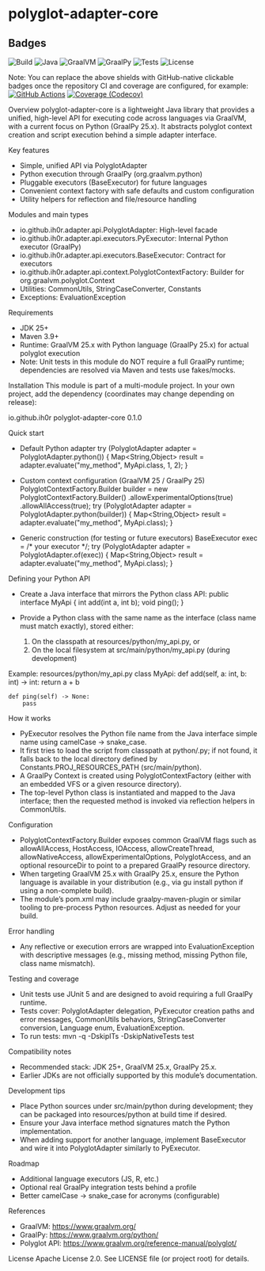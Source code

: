 # polyglot-adapter-core

## Badges
![Build](https://img.shields.io/badge/build-maven-blue?logo=apache-maven)
![Java](https://img.shields.io/badge/JDK-25%2B-007396?logo=java)
![GraalVM](https://img.shields.io/badge/GraalVM-25.x-FF6F00?logo=oracle)
![GraalPy](https://img.shields.io/badge/GraalPy-25.x-3776AB?logo=python)
![Tests](https://img.shields.io/badge/tests-JUnit%205-25A162?logo=junit5)
![License](https://img.shields.io/badge/license-Apache--2.0-blue)

Note: You can replace the above shields with GitHub-native clickable badges once the repository CI and coverage are configured, for example:
[![GitHub Actions](https://github.com/ih0r/polyglot-adapter/actions/workflows/maven.yml/badge.svg)](https://github.com/ih0r/polyglot-adapter/actions/workflows/maven.yml)
[![Coverage (Codecov)](https://codecov.io/gh/ih0r/polyglot-adapter/branch/main/graph/badge.svg)](https://codecov.io/gh/ih0r/polyglot-adapter)

Overview
polyglot-adapter-core is a lightweight Java library that provides a unified, high-level API for executing code across languages via GraalVM, with a current focus on Python (GraalPy 25.x). It abstracts polyglot context creation and script execution behind a simple adapter interface.

Key features
- Simple, unified API via PolyglotAdapter
- Python execution through GraalPy (org.graalvm.python)
- Pluggable executors (BaseExecutor) for future languages
- Convenient context factory with safe defaults and custom configuration
- Utility helpers for reflection and file/resource handling

Modules and main types
- io.github.ih0r.adapter.api.PolyglotAdapter: High-level facade
- io.github.ih0r.adapter.api.executors.PyExecutor: Internal Python executor (GraalPy)
- io.github.ih0r.adapter.api.executors.BaseExecutor: Contract for executors
- io.github.ih0r.adapter.api.context.PolyglotContextFactory: Builder for org.graalvm.polyglot.Context
- Utilities: CommonUtils, StringCaseConverter, Constants
- Exceptions: EvaluationException

Requirements
- JDK 25+
- Maven 3.9+
- Runtime: GraalVM 25.x with Python language (GraalPy 25.x) for actual polyglot execution
- Note: Unit tests in this module do NOT require a full GraalPy runtime; dependencies are resolved via Maven and tests use fakes/mocks.

Installation
This module is part of a multi-module project. In your own project, add the dependency (coordinates may change depending on release):

<dependency>
  <groupId>io.github.ih0r</groupId>
  <artifactId>polyglot-adapter-core</artifactId>
  <version>0.1.0</version>
</dependency>

Quick start
- Default Python adapter
try (PolyglotAdapter adapter = PolyglotAdapter.python()) {
    Map<String,Object> result = adapter.evaluate("my_method", MyApi.class, 1, 2);
}

- Custom context configuration (GraalVM 25 / GraalPy 25)
PolyglotContextFactory.Builder builder = new PolyglotContextFactory.Builder()
        .allowExperimentalOptions(true)
        .allowAllAccess(true);
try (PolyglotAdapter adapter = PolyglotAdapter.python(builder)) {
    Map<String,Object> result = adapter.evaluate("my_method", MyApi.class);
}

- Generic construction (for testing or future executors)
BaseExecutor exec = /* your executor */;
try (PolyglotAdapter adapter = PolyglotAdapter.of(exec)) {
    Map<String,Object> result = adapter.evaluate("my_method", MyApi.class);
}

Defining your Python API
- Create a Java interface that mirrors the Python class API:
public interface MyApi {
    int add(int a, int b);
    void ping();
}

- Provide a Python class with the same name as the interface (class name must match exactly), stored either:
  1) On the classpath at resources/python/my_api.py, or
  2) On the local filesystem at src/main/python/my_api.py (during development)

Example: resources/python/my_api.py
class MyApi:
    def add(self, a: int, b: int) -> int:
        return a + b

    def ping(self) -> None:
        pass

How it works
- PyExecutor resolves the Python file name from the Java interface simple name using camelCase → snake_case.
- It first tries to load the script from classpath at python/<file>.py; if not found, it falls back to the local directory defined by Constants.PROJ_RESOURCES_PATH (src/main/python).
- A GraalPy Context is created using PolyglotContextFactory (either with an embedded VFS or a given resource directory).
- The top-level Python class is instantiated and mapped to the Java interface; then the requested method is invoked via reflection helpers in CommonUtils.

Configuration
- PolyglotContextFactory.Builder exposes common GraalVM flags such as allowAllAccess, HostAccess, IOAccess, allowCreateThread, allowNativeAccess, allowExperimentalOptions, PolyglotAccess, and an optional resourceDir to point to a prepared GraalPy resource directory.
- When targeting GraalVM 25.x with GraalPy 25.x, ensure the Python language is available in your distribution (e.g., via gu install python if using a non-complete build).
- The module’s pom.xml may include graalpy-maven-plugin or similar tooling to pre-process Python resources. Adjust as needed for your build.

Error handling
- Any reflective or execution errors are wrapped into EvaluationException with descriptive messages (e.g., missing method, missing Python file, class name mismatch).

Testing and coverage
- Unit tests use JUnit 5 and are designed to avoid requiring a full GraalPy runtime.
- Tests cover: PolyglotAdapter delegation, PyExecutor creation paths and error messages, CommonUtils behaviors, StringCaseConverter conversion, Language enum, EvaluationException.
- To run tests: mvn -q -DskipITs -DskipNativeTests test

Compatibility notes
- Recommended stack: JDK 25+, GraalVM 25.x, GraalPy 25.x.
- Earlier JDKs are not officially supported by this module’s documentation.

Development tips
- Place Python sources under src/main/python during development; they can be packaged into resources/python at build time if desired.
- Ensure your Java interface method signatures match the Python implementation.
- When adding support for another language, implement BaseExecutor and wire it into PolyglotAdapter similarly to PyExecutor.

Roadmap
- Additional language executors (JS, R, etc.)
- Optional real GraalPy integration tests behind a profile
- Better camelCase → snake_case for acronyms (configurable)

References
- GraalVM: https://www.graalvm.org/
- GraalPy: https://www.graalvm.org/python/
- Polyglot API: https://www.graalvm.org/reference-manual/polyglot/

License
Apache License 2.0. See LICENSE file (or project root) for details.
